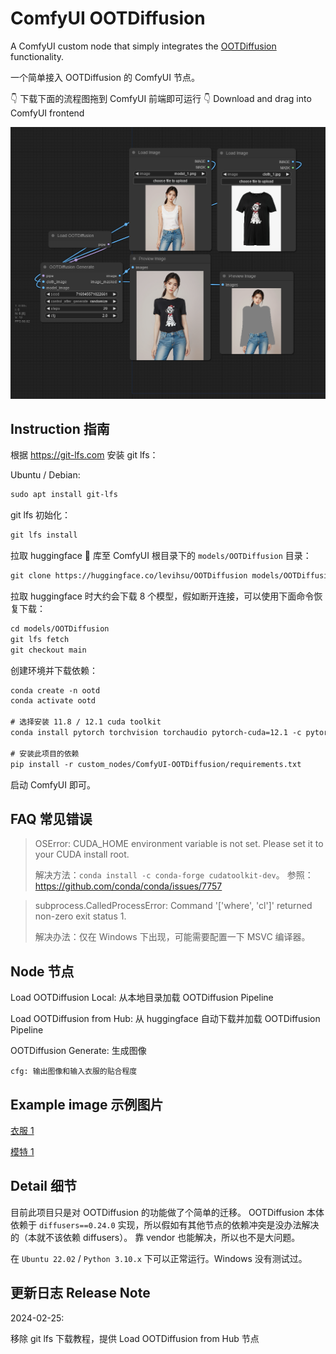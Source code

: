 # ComfyUI OOTDiffusion

A ComfyUI custom node that simply integrates the [OOTDiffusion](https://github.com/levihsu/OOTDiffusion) functionality.

一个简单接入 OOTDiffusion 的 ComfyUI 节点。

👇 下载下面的流程图拖到 ComfyUI 前端即可运行 👇 Download and drag into ComfyUI frontend

![](./assets/graph.png)

## Instruction 指南

根据 https://git-lfs.com 安装 git lfs：

Ubuntu / Debian:

```txt
sudo apt install git-lfs
```

git lfs 初始化：

```txt
git lfs install
```

拉取 huggingface 🤗 库至 ComfyUI 根目录下的 `models/OOTDiffusion` 目录：

```txt
git clone https://huggingface.co/levihsu/OOTDiffusion models/OOTDiffusion
```

拉取 huggingface 时大约会下载 8 个模型，假如断开连接，可以使用下面命令恢复下载：

```txt
cd models/OOTDiffusion
git lfs fetch
git checkout main
```

创建环境并下载依赖：

```txt
conda create -n ootd
conda activate ootd

# 选择安装 11.8 / 12.1 cuda toolkit
conda install pytorch torchvision torchaudio pytorch-cuda=12.1 -c pytorch -c nvidia

# 安装此项目的依赖
pip install -r custom_nodes/ComfyUI-OOTDiffusion/requirements.txt
```

启动 ComfyUI 即可。

## FAQ 常见错误

> OSError: CUDA_HOME environment variable is not set. Please set it to your CUDA install root.
>
> 解决方法：`conda install -c conda-forge cudatoolkit-dev`。
> 参照：https://github.com/conda/conda/issues/7757

> subprocess.CalledProcessError: Command '['where', 'cl']' returned non-zero exit status 1.
>
> 解决办法：仅在 Windows 下出现，可能需要配置一下 MSVC 编译器。

## Node 节点

Load OOTDiffusion Local: 从本地目录加载 OOTDiffusion Pipeline

Load OOTDiffusion from Hub: 从 huggingface 自动下载并加载 OOTDiffusion Pipeline

OOTDiffusion Generate: 生成图像

    cfg: 输出图像和输入衣服的贴合程度

## Example image 示例图片

[衣服 1](./assets/cloth_1.jpg)

[模特 1](./assets/model_1.png)

## Detail 细节

目前此项目只是对 OOTDiffusion 的功能做了个简单的迁移。
OOTDiffusion 本体依赖于 `diffusers==0.24.0` 实现，所以假如有其他节点的依赖冲突是没办法解决的（本就不该依赖 diffusers）。
靠 vendor 也能解决，所以也不是大问题。

在 `Ubuntu 22.02` / `Python 3.10.x` 下可以正常运行。Windows 没有测试过。

## 更新日志 Release Note

2024-02-25:

移除 git lfs 下载教程，提供 Load OOTDiffusion from Hub 节点
